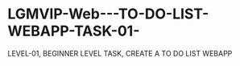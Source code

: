 # LGMVIP-Web---TO-DO-LIST-WEBAPP-TASK-01-

LEVEL-01, 
BEGINNER LEVEL TASK, 
CREATE A TO DO LIST WEBAPP

